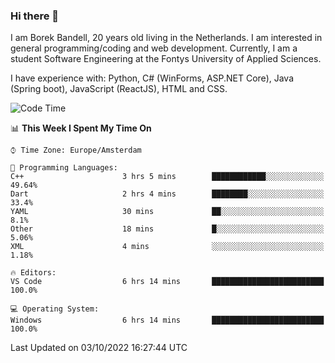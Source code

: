 ### Hi there 👋

I am Borek Bandell, 20 years old living in the Netherlands. I am interested in general programming/coding and web development. Currently, I am a student Software Engineering at the Fontys University of Applied Sciences.

I have experience with: Python, C# (WinForms, ASP.NET Core), Java (Spring boot), JavaScript (ReactJS), HTML and CSS.

<!--START_SECTION:waka-->
![Code Time](http://img.shields.io/badge/Code%20Time-239%20hrs%2025%20mins-blue)

📊 **This Week I Spent My Time On** 

```text
⌚︎ Time Zone: Europe/Amsterdam

💬 Programming Languages: 
C++                      3 hrs 5 mins        ████████████░░░░░░░░░░░░░   49.64% 
Dart                     2 hrs 4 mins        ████████░░░░░░░░░░░░░░░░░   33.4% 
YAML                     30 mins             ██░░░░░░░░░░░░░░░░░░░░░░░   8.1% 
Other                    18 mins             █░░░░░░░░░░░░░░░░░░░░░░░░   5.06% 
XML                      4 mins              ░░░░░░░░░░░░░░░░░░░░░░░░░   1.18%

🔥 Editors: 
VS Code                  6 hrs 14 mins       █████████████████████████   100.0%

💻 Operating System: 
Windows                  6 hrs 14 mins       █████████████████████████   100.0%

```


 Last Updated on 03/10/2022 16:27:44 UTC
<!--END_SECTION:waka-->

<!--**tcBorek2002/tcBorek2002** is a ✨ _special_ ✨ repository because its `README.md` (this file) appears on your GitHub profile.

Here are some ideas to get you started:

- 🔭 I’m currently working on ...
- 🌱 I’m currently learning ...
- 👯 I’m looking to collaborate on ...
- 🤔 I’m looking for help with ...
- 💬 Ask me about ...
- 📫 How to reach me: ...
- 😄 Pronouns: ...
- ⚡ Fun fact: ...
-->
